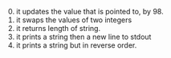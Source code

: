 0) it updates the value that is pointed to, by 98.
1) it swaps the values of two integers
2) it returns length of string.
3) it prints a string then a new line to stdout
4) it prints a string but in reverse order.


